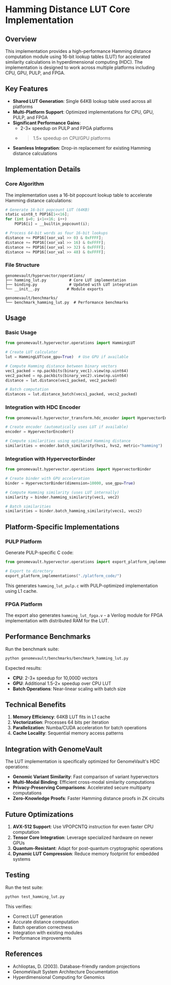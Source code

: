 # Hamming Distance LUT Core Implementation

## Overview

This implementation provides a high-performance Hamming distance computation module using 16-bit lookup tables (LUT) for accelerated similarity calculations in hyperdimensional computing (HDC). The implementation is designed to work across multiple platforms including CPU, GPU, PULP, and FPGA.

## Key Features

- **Shared LUT Generation**: Single 64KB lookup table used across all platforms
- **Multi-Platform Support**: Optimized implementations for CPU, GPU, PULP, and FPGA
- **Significant Performance Gains**:
  - 2-3× speedup on PULP and FPGA platforms
  - >1.5× speedup on CPU/GPU platforms
- **Seamless Integration**: Drop-in replacement for existing Hamming distance calculations

## Implementation Details

### Core Algorithm

The implementation uses a 16-bit popcount lookup table to accelerate Hamming distance calculations:

```python
# Generate 16-bit popcount LUT (64KB)
static uint8_t POP16[1<<16];
for (int i=0; i<1<<16; i++)
    POP16[i] = __builtin_popcount(i);

# Process 64-bit words as four 16-bit lookups
distance += POP16[(xor_val >> 0) & 0xFFFF];
distance += POP16[(xor_val >> 16) & 0xFFFF];
distance += POP16[(xor_val >> 32) & 0xFFFF];
distance += POP16[(xor_val >> 48) & 0xFFFF];
```

### File Structure

```
genomevault/hypervector/operations/
├── hamming_lut.py          # Core LUT implementation
├── binding.py              # Updated with LUT integration
└── __init__.py            # Module exports

genomevault/benchmarks/
└── benchmark_hamming_lut.py  # Performance benchmarks
```

## Usage

### Basic Usage

```python
from genomevault.hypervector.operations import HammingLUT

# Create LUT calculator
lut = HammingLUT(use_gpu=True)  # Use GPU if available

# Compute Hamming distance between binary vectors
vec1_packed = np.packbits(binary_vec1).view(np.uint64)
vec2_packed = np.packbits(binary_vec2).view(np.uint64)
distance = lut.distance(vec1_packed, vec2_packed)

# Batch computation
distances = lut.distance_batch(vecs1_packed, vecs2_packed)
```

### Integration with HDC Encoder

```python
from genomevault.hypervector_transform.hdc_encoder import HypervectorEncoder

# Create encoder (automatically uses LUT if available)
encoder = HypervectorEncoder()

# Compute similarities using optimized Hamming distance
similarities = encoder.batch_similarity(hvs1, hvs2, metric="hamming")
```

### Integration with HypervectorBinder

```python
from genomevault.hypervector.operations import HypervectorBinder

# Create binder with GPU acceleration
binder = HypervectorBinder(dimension=10000, use_gpu=True)

# Compute Hamming similarity (uses LUT internally)
similarity = binder.hamming_similarity(vec1, vec2)

# Batch similarities
similarities = binder.batch_hamming_similarity(vecs1, vecs2)
```

## Platform-Specific Implementations

### PULP Platform

Generate PULP-specific C code:

```python
from genomevault.hypervector.operations import export_platform_implementations

# Export to directory
export_platform_implementations("./platform_code/")
```

This generates `hamming_lut_pulp.c` with PULP-optimized implementation using L1 cache.

### FPGA Platform

The export also generates `hamming_lut_fpga.v` - a Verilog module for FPGA implementation with distributed RAM for the LUT.

## Performance Benchmarks

Run the benchmark suite:

```bash
python genomevault/benchmarks/benchmark_hamming_lut.py
```

Expected results:
- **CPU**: 2-3× speedup for 10,000D vectors
- **GPU**: Additional 1.5-2× speedup over CPU LUT
- **Batch Operations**: Near-linear scaling with batch size

## Technical Benefits

1. **Memory Efficiency**: 64KB LUT fits in L1 cache
2. **Vectorization**: Processes 64 bits per iteration
3. **Parallelization**: Numba/CUDA acceleration for batch operations
4. **Cache Locality**: Sequential memory access patterns

## Integration with GenomeVault

The LUT implementation is specifically optimized for GenomeVault's HDC operations:

- **Genomic Variant Similarity**: Fast comparison of variant hypervectors
- **Multi-Modal Binding**: Efficient cross-modal similarity computations
- **Privacy-Preserving Comparisons**: Accelerated secure multiparty computations
- **Zero-Knowledge Proofs**: Faster Hamming distance proofs in ZK circuits

## Future Optimizations

1. **AVX-512 Support**: Use VPOPCNTQ instruction for even faster CPU computation
2. **Tensor Core Integration**: Leverage specialized hardware on newer GPUs
3. **Quantum-Resistant**: Adapt for post-quantum cryptographic operations
4. **Dynamic LUT Compression**: Reduce memory footprint for embedded systems

## Testing

Run the test suite:

```bash
python test_hamming_lut.py
```

This verifies:
- Correct LUT generation
- Accurate distance computation
- Batch operation correctness
- Integration with existing modules
- Performance improvements

## References

- Achlioptas, D. (2003). Database-friendly random projections
- GenomeVault System Architecture Documentation
- Hyperdimensional Computing for Genomics
